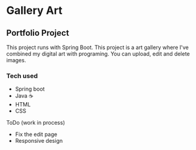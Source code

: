 
# Gallery Art
## Portfolio Project

This project runs with Spring Boot. This project is a art gallery where I've combined my digital art with programing. You can upload, edit and delete images. 
### Tech used

- Spring boot
- Java ☕
- HTML
- CSS

ToDo (work in process)

- Fix the edit page
- Responsive design

